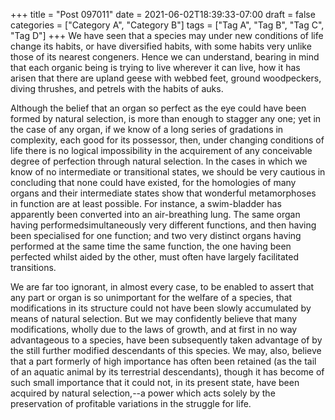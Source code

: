 +++
title = "Post 097011"
date = 2021-06-02T18:39:33-07:00
draft = false
categories = ["Category A", "Category B"]
tags = ["Tag A", "Tag B", "Tag C", "Tag D"]
+++
We have seen that a species may under new conditions of life change its habits, or have diversified habits, with some habits very unlike those of its nearest congeners. Hence we can understand, bearing in mind that each organic being is trying to live wherever it can live, how it has arisen that there are upland geese with webbed feet, ground woodpeckers, diving thrushes, and petrels with the habits of auks.

Although the belief that an organ so perfect as the eye could have been formed by natural selection, is more than enough to stagger any one; yet in the case of any organ, if we know of a long series of gradations in complexity, each good for its possessor, then, under changing conditions of life there is no logical impossibility in the acquirement of any conceivable degree of perfection through natural selection. In the cases in which we know of no intermediate or transitional states, we should be very cautious in concluding that none could have existed, for the homologies of many organs and their intermediate states show that wonderful metamorphoses in function are at least possible. For instance, a swim-bladder has apparently been converted into an air-breathing lung. The same organ having performedsimultaneously very different functions, and then having been specialised for one function; and two very distinct organs having performed at the same time the same function, the one having been perfected whilst aided by the other, must often have largely facilitated transitions.

We are far too ignorant, in almost every case, to be enabled to assert that any part or organ is so unimportant for the welfare of a species, that modifications in its structure could not have been slowly accumulated by means of natural selection. But we may confidently believe that many modifications, wholly due to the laws of growth, and at first in no way advantageous to a species, have been subsequently taken advantage of by the still further modified descendants of this species. We may, also, believe that a part formerly of high importance has often been retained (as the tail of an aquatic animal by its terrestrial descendants), though it has become of such small importance that it could not, in its present state, have been acquired by natural selection,--a power which acts solely by the preservation of profitable variations in the struggle for life.
